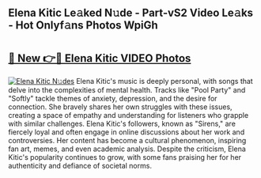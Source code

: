 ## Elena Kitic Le𝚊ked N𝚞de - Part-vS2 Video Le𝚊ks - Hot Onlyf𝚊ns Photos WpiGh

# <h2><a href="http://ab51254.deff.icu/?id=Elena+Kitic">🔗 New 👉🔴 Elena Kitic VIDEO Photos</a></h2>

[![Elena Kitic N𝚞des](https://i.imgur.com/rIISA9y.gif)](http://ab51254.deff.icu/?id=Elena+Kitic)
Elena Kitic's music is deeply personal, with songs that delve into the complexities of mental health. Tracks like "Pool Party" and "Softly" tackle themes of anxiety, depression, and the desire for connection. She bravely shares her own struggles with these issues, creating a space of empathy and understanding for listeners who grapple with similar challenges. Elena Kitic's followers, known as "Sirens," are fiercely loyal and often engage in online discussions about her work and controversies. Her content has become a cultural phenomenon, inspiring fan art, memes, and even academic analysis. Despite the criticism, Elena Kitic's popularity continues to grow, with some fans praising her for her authenticity and defiance of societal norms.
